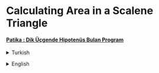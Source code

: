 # Calculating Area in a Scalene Triangle
#### [Patika : Dik Üçgende Hipotenüs Bulan Program](https://app.patika.dev/moduller/java101/pratik-hipotenus-bulma)
<details><summary>Turkish</summary>
<p>

# Ödev
## Java 101 - Temel Kavramlar ve Değişkenler - Dik Üçgende Hipotenüs Bulma 
 
 Kullanıcıdan dik kenarlarının uzunluğunu alan ve hipotenüsü hesaplayan programı yazınız.

## Çeşitkenar Üçgende Alan Hesaplama
Üç kenar uzunluğunu kullanıcıdan aldığınız üçgenin alanını hesaplayan programı yazınız.

### Formül

- `Üç𝑔𝑒𝑛𝑖𝑛 ç𝑒𝑣𝑟𝑒𝑠𝑖` = 2𝑢
- `𝑢` = (a+b+c) / 2
- `Alan * Alan` = 𝑢 * (𝑢 − 𝑎)* (𝑢 − 𝑏) * (𝑢 − 𝑐)

### Örnek Çıktı

      - Birinci kenar uzunluğunu giriniz: 8
      - İkinci kenar uzunluğunu giriniz: 6
      - Üçgenin Hipotenüsü: 10.0

      - Birinci kenar uzunluğunu giriniz: 8
      - İkinci kenar uzunluğunu giriniz: 6
      - Üçüncü kenar uzunluğunu giriniz: 10
      - Üçgenin Çevresi: 24.0
      - Üçgenin Alanı: 24.0

</p>

</details>

<p>
</p>

<details><summary>English</summary>
<p>

# Assignment
## Java 101 - Basic Concepts and Variables - Finding the Hypotenuse in a Right Triangle
Write a program that takes the length of the perpendicular sides from the user and calculates the hypotenuse. 

## Calculating Area in a Scalene Triangle
Write a program that calculates the area of the triangle whose three side lengths you get from the user.   

### Formula

- `Circumference of Triangle` = 2𝑢
- `𝑢` = (a+b+c) / 2
- `Area * Area` = 𝑢 * (𝑢 − 𝑎)* (𝑢 − 𝑏) * (𝑢 − 𝑐)

### Sample Output

      - Enter the first side length: 8
      - Enter the second side length: 6
      - Hypotenuse of Triangle: 10.0

      - Enter the first side length: 8
      - Enter the second side length: 6
      - Enter the length of the third side: 10
      - Circumference of Triangle: 24.0
      - Area of Triangle: 24.0
   
</p>

</details>
 